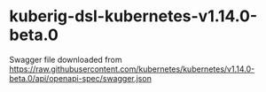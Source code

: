 # kuberig-dsl-kubernetes-v1.14.0-beta.0

Swagger file downloaded from https://raw.githubusercontent.com/kubernetes/kubernetes/v1.14.0-beta.0/api/openapi-spec/swagger.json
